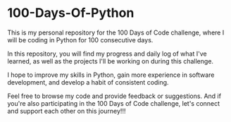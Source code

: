 # 100-Days-Of-Python


This is my personal repository for the 100 Days of Code challenge, where I will be coding in Python for 100 consecutive days.

In this repository, you will find my progress and daily log of what I've learned, as well as the projects I'll be working on during this challenge.

I hope to improve my skills in Python, gain more experience in software development, and develop a habit of consistent coding.

Feel free to browse my code and provide feedback or suggestions. And if you're also participating in the 100 Days of Code challenge, let's connect and support each other on this journey!!!


